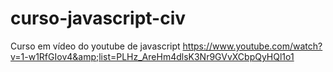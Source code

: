 # curso-javascript-civ
Curso em vídeo do youtube de javascript https://www.youtube.com/watch?v=1-w1RfGIov4&amp;list=PLHz_AreHm4dlsK3Nr9GVvXCbpQyHQl1o1
